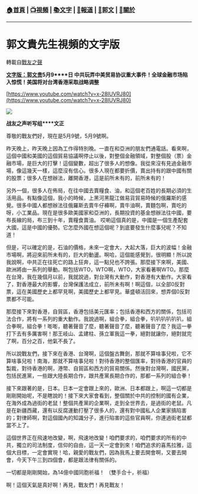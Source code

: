 ###  [:house:首頁](https://github.com/ourhimalayas/home) | [:tv:視頻](https://github.com/ourhimalayas/videos) | [:books:文字](https://github.com/ourhimalayas/txt) | [:newspaper:報道](https://github.com/ourhimalayas/news) | [:eagle:郭文](https://github.com/ourhimalayas/guomedia) | [:pray:關於](https://github.com/ourhimalayas/home/tree/master/about)
---
# 郭文貴先生視頻的文字版
轉載自[戰友之聲](http://littleantvoice.blogspot.com)

[**文字版：郭文贵**](https://www.blogger.com/null)**5****月****9****日 中共玩弄中美贸易协议重大事件！全球金融市场陷入惊慌！美国将对台湾香港采取战略调整**
  

[https://www.youtube.com/watch?v=x-28IUVRJ80](https://www.youtube.com/watch?v=x-28IUVRJ80)
  



[![](https://1.bp.blogspot.com/-S3Nzd5A_Gss/XNZTwiynfeI/AAAAAAAABow/HPV3u16G1Ig-yHrQ8EgU8WKITXPSpJbYACLcBGAs/s400/111.PNG)](https://1.bp.blogspot.com/-S3Nzd5A_Gss/XNZTwiynfeI/AAAAAAAABow/HPV3u16G1Ig-yHrQ8EgU8WKITXPSpJbYACLcBGAs/s1600/111.PNG)
  
**战友之声听写组****文正**  
  

尊敬的戰友們好，現在是5月9號，5月9號啊。
  

昨天晚上，昨天晚上因為工作得特別晚。一直在和亞洲的朋友們通電話。看來啊，這個中國和美國的這個貿易協議啊停止以後，對整個金融領域，對整個股（票）金融市場，是巨大的打擊！這個變數，超出了很多人的想像。我從來沒有見過金融市場，像這幾天一樣，這麼沒有信心。很多人現在都要折價，賣出持有的跟中國有關的股票；很多人在想辦法，離開香港，這是前所未有的，前所未有的！
  

另外一個，很多人在佈局，在往中國去賣糧食、油，和這個老百姓的長期必須的生活用品。有點像這個，我小的時候，上黑河黑龍江做易貨貿易時候的俄羅斯的感覺。很多中國人都想辦法往俄羅斯去賣牛仔褲啊，賣牛油啊，賣麵包啊，賣吃的呀，小工業品。現在是很多歐美國家和亞洲的，長期投資的基金想辦法往中國，要布長線的局，布三到十年，賣糧食賣油。
哎喲這個真的是，中國是一個生產配套大國，這是中國的優勢。它怎麼外國在想這個呢？到底要發生什麼事兒呢？不知道！  
  

但是，可以確定的是，石油的價格，未來一定會大，大起大落，巨大的波幅！金融市場啊，將迎來前所未有的，巨大的動盪。啊哈，這個能感覺到，很明顯！所以說我說啊，中共正在往死亡的路上狂奔，這一點兒也不誇張。那麼接下來啊，美國、歐洲將由一系列的舉動。啊包括WTO，WTO啊，WTO，大家看著啊WTO。那麼在台灣，我在幾個月以前，我就說過，對台灣有大動作，對香港有大動作。大家看了，對香港最大的影響，台灣保護法成立，前所未有啊！啊這個，以全部0反對票，這在美國歷史上都罕見啊，美國歷史上都罕見。華盛頓活回來，想弄個0反對票都不可能。
  

那麼接下來對香港，自貿區，香港包括美元匯率；包括香港和西方的關係，包括司法合作，將有一系列的重大動作。我說過啊，組合拳，組合拳，叭叭叭叭叭叭，組合拳啊，組合拳！嘭嘭，聽著聲音了麼，聽著聲音了麼，聽著聲音了麼？我這一拳打下去有多厲害啊！那王岐​​山、孟建柱、孫立軍我這一拳，絕對就讓你，絕對就完了啊，百分之百，他氣不長了。
  

所以說戰友們，接下來在香港、台灣啊，這個盤古舞劍，那就不算啥事兒啦，它不算啥事兒啦！南海，那就不算啥事兒啦！對待香港的整個匯率，對待香港的官員的製裁，對待香港的啊，港幣、自貿區和西方的貿易關係。然後對台灣啊，國民黨，包括民進黨，一些跟大陸長期合作，跟共產黨長期合作的，那都一系列的組合拳！
  

接下來跟著的是，日本。日本一定會跟上來的，歐洲、日本都跟上，啊這一切都是剛剛開始呢，不是瞎說的！接下來大家會看到，整個關於中共的控制的國有企業，在海外成為過街的老鼠！整個共產黨的企業啊，走到全世界去，是過街的老鼠。凡是在新疆西藏，還有以反腐運動打壓了很多人的，還有對中國私人企業家搞陷害的；對律師啊，對這個國內的知識分子，進行陷害的這些官員啊，你連過街老鼠都當不上了。
  

這個世界正在飛速地改變，啊，飛速地改變！咱們要求的，咱們要求的所有的中共，獨立的司法制度，信仰的自由，這一天一定會到來！咱們追求的喜馬拉雅，這個大目標，一定會實現！哈，親愛的戰友們，因為我馬上要去開會啊，又要去開會，今天下午三到四個會，都是跟法律有關係的。
  

一切都是剛剛開始，為14億中國同胞祈福！ （雙手合十，祈福）
  

啊！這個天氣是真好啊！再見，戰友們！再見戰友！
<u></u><sub></sub><sup></sup><strike></strike>